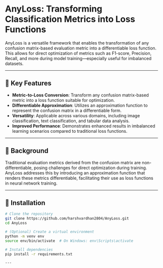 # AnyLoss: Transforming Classification Metrics into Loss Functions

AnyLoss is a versatile framework that enables the transformation of any confusion matrix-based evaluation metric into a differentiable loss function. This allows for direct optimization of metrics such as F1-score, Precision, Recall, and more during model training—especially useful for imbalanced datasets.

---

## 📌 Key Features

- **Metric-to-Loss Conversion**: Transform any confusion matrix-based metric into a loss function suitable for optimization.
- **Differentiable Approximation**: Utilizes an approximation function to represent the confusion matrix in a differentiable form.
- **Versatility**: Applicable across various domains, including image classification, text classification, and tabular data analysis.
- **Improved Performance**: Demonstrates enhanced results in imbalanced learning scenarios compared to traditional loss functions.

---

## 🧠 Background

Traditional evaluation metrics derived from the confusion matrix are non-differentiable, posing challenges for direct optimization during training. AnyLoss addresses this by introducing an approximation function that renders these metrics differentiable, facilitating their use as loss functions in neural network training.

---

## 🚀 Installation

```bash
# Clone the repository
git clone https://github.com/harshvardhan2804/AnyLoss.git
cd AnyLoss

# (Optional) Create a virtual environment
python -m venv env
source env/bin/activate  # On Windows: env\Scripts\activate

# Install dependencies
pip install -r requirements.txt

---


 

